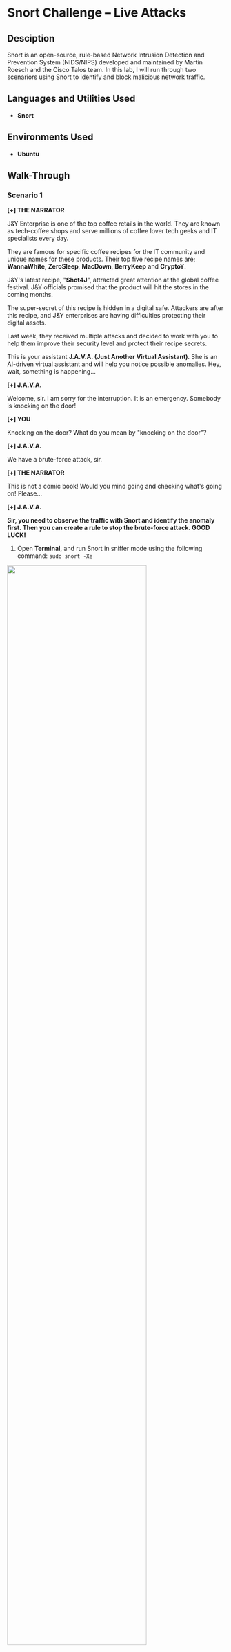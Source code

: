 # Snort Challenge – Live Attacks

## Desciption
Snort is an open-source, rule-based Network Intrusion Detection and Prevention System (NIDS/NIPS) developed and maintained by Martin Roesch and the Cisco Talos team. In this lab, I will run through two scenariors using Snort to identify and block malicious network traffic.

## Languages and Utilities Used

* **Snort** 

## Environments Used

* **Ubuntu**

## Walk-Through

### Scenario 1

**[+] THE NARRATOR**

J&Y Enterprise is one of the top coffee retails in the world. They are known as tech-coffee shops and serve millions of coffee lover tech geeks and IT specialists every day. 

They are famous for specific coffee recipes for the IT community and unique names for these products. Their top five recipe names are; **WannaWhite**, **ZeroSleep**, **MacDown**, **BerryKeep** and **CryptoY**.

J&Y's latest recipe, "**Shot4J**", attracted great attention at the global coffee festival. J&Y officials promised that the product will hit the stores in the coming months. 

The super-secret of this recipe is hidden in a digital safe. Attackers are after this recipe, and J&Y enterprises are having difficulties protecting their digital assets.

Last week, they received multiple attacks and decided to work with you to help them improve their security level and protect their recipe secrets.  

This is your assistant **J.A.V.A. (Just Another Virtual Assistant)**. She is an AI-driven virtual assistant and will help you notice possible anomalies. Hey, wait, something is happening...

**[+] J.A.V.A.**

Welcome, sir. I am sorry for the interruption. It is an emergency. Somebody is knocking on the door!

**[+] YOU**

Knocking on the door? What do you mean by "knocking on the door"?

**[+] J.A.V.A.**

We have a brute-force attack, sir.

**[+] THE NARRATOR**

This is not a comic book! Would you mind going and checking what's going on! Please... 

**[+] J.A.V.A.**

**Sir, you need to observe the traffic with Snort and identify the anomaly first. Then you can create a rule to stop the brute-force attack. GOOD LUCK!**

1. Open **Terminal**, and run Snort in sniffer mode using the following command:
```sudo snort -Xe```

<img src="https://github.com/emann615/Snort-Lab-Network-Traffic-Analysis/assets/117882385/d356e93f-dec6-43da-b946-7485a01b8045" height="80%" width="80%"/>
</br>
</br>

2. Let Snort run for about 1 minute to collect some of the network traffic, then use **Ctrl+C** to stop Snort.
3. Analyze the traffic, and look for any anomalies to identify the malicious network traffic.
* There is alot of suspicious SSH traffic over port 22, indicating a possible brute force attack.

<img src="https://github.com/emann615/Snort-Lab-Network-Traffic-Analysis/assets/117882385/ce53d627-5c11-4aee-a82c-c1427945d5af" height="80%" width="80%"/>
</br>
</br>

4. Once you have Identified the malicious network trffic write down the the protocol and port used in the attack.
* **Protocol:** TCP
* **Port:** 22

6. Open **File Manager**, and navigate to the Snort rules folder.
* **Folder Path:** ```/etc/snort/rules/```

<img src="https://github.com/emann615/Snort-Lab-Network-Traffic-Analysis/assets/117882385/418aaf53-a960-4f1b-a9c2-a91724e92ce1" height="80%" width="80%"/>
</br>
</br>

7. Open the **local.rules** file, and write a rule to block the malicious traffic.
* **Rule:** ```drop tcp any 22 <> any any (msg:"SSH Brutforce!";sid:100001;rev:1;)```

<img src="https://github.com/emann615/Snort-Lab-Network-Traffic-Analysis/assets/117882385/b0aafce6-8c6d-40d8-a260-1ed20ee8c43e" height="80%" width="80%"/>
</br>
</br>

8. Save the **local.rules** file, and your rule will be added to your Snort configuration.
9. Open **Terminal**, and test your rule by runing Snort in IPS mode using the following command:
```sudo snort -c /etc/snort/snort.conf -q -Q --daq afpacket -i eth0:eth1 -A console```

<img src="https://github.com/emann615/Snort-Lab-Network-Traffic-Analysis/assets/117882385/3417d743-0e89-45dc-a54e-e47720ff81e8" height="80%" width="80%"/>
</br>
</br>

10. Once you have confirmed your rule is working, use **Ctrl+C** to stop Snort.

<img src="https://github.com/emann615/Snort-Lab-Network-Traffic-Analysis/assets/117882385/9a22f8f6-1dc8-4a52-bebe-cef59f6b1e98" height="80%" width="80%"/>
</br>
</br>

11. Run Snort in IPS mode again using the following command:
```sudo snort -c /etc/snort/snort.conf -q -Q --daq afpacket -i eth0:eth1 -A full```

<img src="https://github.com/emann615/Snort-Lab-Network-Traffic-Analysis/assets/117882385/c30ad434-1cd7-4701-b907-825a4c1d0a2e" height="80%" width="80%"/>
</br>
</br>

12. Allow Snort to run for atleast one minute, and you should recieve the flag file in the **Desktop** folder.

* ```THM{81b7fef657f8aaa6e4e200d616738254}```

<img src="https://github.com/emann615/Snort-Lab-Network-Traffic-Analysis/assets/117882385/a2db2190-67cc-4c2e-9962-508fc283a032" height="80%" width="80%"/>
</br>
</br>

### Scenario 2

**[+] THE NARRATOR**

Good Job! Glad to have you in the team!

**[+] J.A.V.A.**

Congratulations sir. It is inspiring watching you work.

**[+] You**

Thanks team. J.A.V.A. can you do a quick scan for me? We haven't investigated the outbound traffic yet. 

**[+] J.A.V.A.**

Yes, sir. Outbound traffic investigation has begun. 

**[+] THE NARRATOR**

The outbound traffic? Why?

**[+] YOU**

We have stopped some inbound access attempts, so we didn't let the bad guys get in. How about the bad guys who are already inside? Also, no need to mention the insider risks, huh? The dwell time is still around 1-3 months, and I am quite new here, so it is worth checking the outgoing traffic as well.

**[+] J.A.V.A.**

Sir, persistent outbound traffic is detected. Possibly a reverse shell...

**[+] YOU**

You got it!

**[+] J.A.V.A.**

**Sir, you need to observe the traffic with Snort and identify the anomaly first. Then you can create a rule to stop the reverse shell. GOOD LUCK!**

1. Open **Terminal**, and run Snort in sniffer mode using the following command:
```sudo snort -Xe```

<img src="https://github.com/emann615/Snort-Lab-Network-Traffic-Analysis/assets/117882385/b052e9b8-6ebd-4b24-9eb9-3b5a065d3cc0" height="80%" width="80%"/>
</br>
</br>

2. Let Snort run for about 1 minute to collect some of the network traffic, then use **Ctrl+C** to stop Snort.
3. Analysze the traffic, and look for any anomalies to identify the malicious network traffic.
* There is a lot of suspicious outbound traffic over port 4444.

<img src="https://github.com/emann615/Snort-Lab-Network-Traffic-Analysis/assets/117882385/fe3a0f8b-bebd-4100-b9df-603885185750" height="80%" width="80%"/>
</br>
</br>

4. Once you have Identified the malicious network trffic write down the protocol and port used in the attack.
* **Protocol:** TCP
* **Port:** 4444

6. Open **File Manager**, and navigate to the Snort rules folder.
* **Folder Path:** ```/etc/snort/rules/```

<img src="https://github.com/emann615/Snort-Lab-Network-Traffic-Analysis/assets/117882385/a0d53372-4690-4645-afdc-5d3f55eda380" height="80%" width="80%"/>
</br>
</br>

7. Open the **local.rules** file, and write a rule to block the malicious traffic.
* **Rule:** ```drop tcp any 4444 <> any any (msg:"Reverse Shell!";sid:100001;rev:1;)```

<img src="https://github.com/emann615/Snort-Lab-Network-Traffic-Analysis/assets/117882385/3478520c-3dc5-4d28-9c6a-3d41df446adf" height="80%" width="80%"/>
</br>
</br>

8. Save the **local.rules** file, and your rule will be added to your Snort configuration.
9. Open **Terminal**, and test your rule by runing Snort in IPS mode using the following command:
```sudo snort -c /etc/snort/snort.conf -q -Q --daq afpacket -i eth0:eth1 -A console```

<img src="https://github.com/emann615/Snort-Lab-Network-Traffic-Analysis/assets/117882385/fb912aaa-36d2-4a4b-ae36-cec776b630bb" height="80%" width="80%"/>
</br>
</br>

10. Once you have confirmed your rule is working, use **Ctrl+C** to stop Snort.

<img src="https://github.com/emann615/Snort-Lab-Network-Traffic-Analysis/assets/117882385/1d7de5e8-269c-43e7-98e6-0164f70964bd" height="80%" width="80%"/>
</br>
</br>

11. Run Snort in IPS mode again using the following command:
```sudo snort -c /etc/snort/snort.conf -q -Q --daq afpacket -i eth0:eth1 -A full```

<img src="https://github.com/emann615/Snort-Lab-Network-Traffic-Analysis/assets/117882385/7fd1254b-2a91-4e35-9f69-025eb9d7968b" height="80%" width="80%"/>
</br>
</br>

12. Allow Snort to run for atleast one minute, and you should recieve the flag file in the **Desktop** folder.

* ```THM{81b7fef657f8aaa6e4e200d616738254}```

<img src="https://github.com/emann615/Snort-Lab-Network-Traffic-Analysis/assets/117882385/bbcce42d-e98a-4df6-af5c-bcc5d2bb12cd" height="80%" width="80%"/>
</br>
</br>
